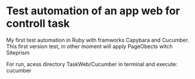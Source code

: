 # Test automation of an app web for controll task

 My first test automation in Ruby with framworks Capybara and Cucumber. This first version test, in other moment will apply PageObects witch Siteprism
 
For run, acess directory TaskWeb/Cucumber in terminal and execute: cucumber
